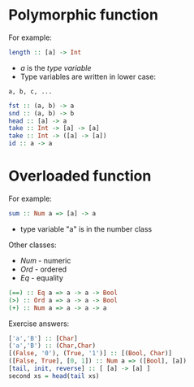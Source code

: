 # Polymorphic function

For example:
```haskell
length :: [a] -> Int
```
* _a_ is the _type variable_
* Type variables are written in lower case:
```
a, b, c, ...
```

```haskell
fst :: (a, b) -> a
snd :: (a, b) -> b
head :: [a] -> a
take :: Int -> [a] -> [a]
take :: Int -> ([a] -> [a])
id :: a -> a
```

# Overloaded function

For example:
```haskell
sum :: Num a => [a] -> a
```
* type variable "a" is in the number class

Other classes:
* _Num_ - numeric
* _Ord_ - ordered
* _Eq_ - equality

```haskell
(==) :: Eq a => a -> a -> Bool
(>) :: Ord a => a -> a -> Bool
(+) :: Num a => a -> a -> a
```

Exercise answers:
```haskell
['a','B'] :: [Char]
('a','B') :: (Char,Char)
[(False, '0'), (True, '1')] :: [(Bool, Char)]
([False, True], [0, 1]) :: Num a => ([Bool], [a])
[tail, init, reverse] :: [ [a] -> [a] ]
second xs = head(tail xs)
```